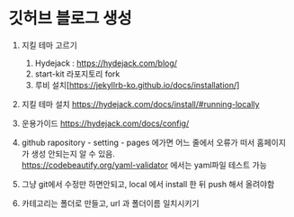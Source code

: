 # 깃허브 블로그 생성

1. 지킬 테마 고르기
   1. Hydejack : https://hydejack.com/blog/  
   2. start-kit 라포지토리 fork  
   3. 루비 설치[https://jekyllrb-ko.github.io/docs/installation/] 
       
2. 지킬 테마 설치
    https://hydejack.com/docs/install/#running-locally

3. 운용가이드 https://hydejack.com/docs/config/

4. github rapository - setting - pages 에가면 어느 줄에서 오류가 떠서   홈페이지가 생성 안되는지 알 수 있음.  
   https://codebeautify.org/yaml-validator 에서는 yaml파일 테스트 가능

5. 그냥 git에서 수정만 하면안되고, local 에서 install 한 뒤 push 해서 올려야함

6. 카테고리는 폴더로 만들고, url 과 폴더이름 일치시키기